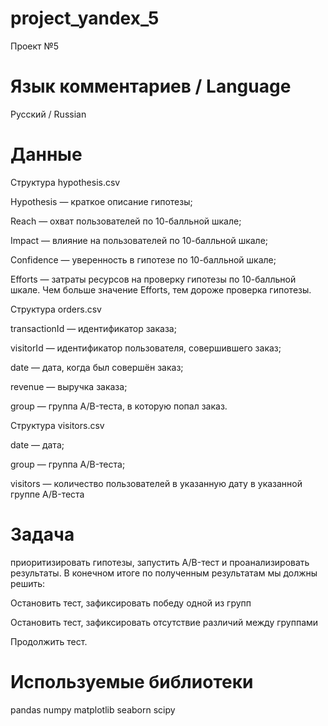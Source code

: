 # project_yandex_5
Проект №5
# Язык комментариев / Language
Русский / Russian
# Данные
Структура hypothesis.csv

Hypothesis — краткое описание гипотезы;

Reach — охват пользователей по 10-балльной шкале;

Impact — влияние на пользователей по 10-балльной шкале;

Confidence — уверенность в гипотезе по 10-балльной шкале;

Efforts — затраты ресурсов на проверку гипотезы по 10-балльной шкале. Чем больше значение Efforts, тем дороже проверка гипотезы.

Структура orders.csv

transactionId — идентификатор заказа;

visitorId — идентификатор пользователя, совершившего заказ;

date — дата, когда был совершён заказ;

revenue — выручка заказа;

group — группа A/B-теста, в которую попал заказ.

Структура visitors.csv

date — дата;

group — группа A/B-теста;

visitors — количество пользователей в указанную дату в указанной группе A/B-теста

# Задача
приоритизировать гипотезы, запустить A/B-тест и проанализировать результаты.
В конечном итоге по полученным результатам мы должны решить:

Остановить тест, зафиксировать победу одной из групп

Остановить тест, зафиксировать отсутствие различий между группами

Продолжить тест.

# Используемые библиотеки
pandas
numpy
matplotlib
seaborn
scipy
